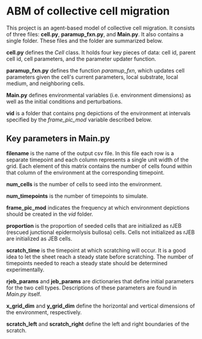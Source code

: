 # ABM of collective cell migration
This project is an agent-based model of collective cell migration. It consists of three files: **cell.py**, **paramup_fxn.py**, and **Main.py**. It also contains a single folder. These files and the folder are summarized below.


**cell.py** defines the *Cell* class. It holds four key pieces of data: cell id, parent cell id, cell parameters, and the parameter updater function.


**paramup_fxn.py** defines the function *paramup_fxn*, which updates cell parameters given the cell's current parameters, local substrate, local medium, and neighboring cells.


**Main.py** defines environmental variables (i.e. environment dimensions) as well as the initial conditions and perturbations.


**vid** is a folder that contains png depictions of the environment at intervals specified by the *frame_pic_mod* variable described below.


## Key parameters in Main.py
**filename** is the name of the output csv file. In this file each row is a separate timepoint and each column represents a single unit width of the grid. Each element of this matrix contains the number of cells found within that column of the environment at the corresponding timepoint.


**num_cells** is the number of cells to seed into the environment.


**num_timepoints** is the number of timepoints to simulate.


**frame_pic_mod** indicates the frequency at which environment depictions should be created in the *vid* folder.


**proportion** is the proportion of seeded cells that are initialized as rJEB (rescued junctional epidermolysis bullosa) cells. Cells not initialized as rJEB are initialized as JEB cells.


**scratch_time** is the timepoint at which scratching will occur. It is a good idea to let the sheet reach a steady state before scratching. The number of timepoints needed to reach a steady state should be determined experimentally.


**rjeb_params** and **jeb_params** are dictionaries that define initial parameters for the two cell types. Descriptions of these parameters are found in *Main.py* itself.


**x_grid_dim** and **y_grid_dim** define the horizontal and vertical dimensions of the environment, respectively.


**scratch_left** and **scratch_right** define the left and right boundaries of the scratch.
